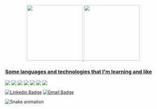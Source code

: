 <div align="center">
    <a href="https://github.com/vitorspk">
<img height="180em" src="https://github-readme-stats.vercel.app/api?username=vitorspk&show_icons=true&theme=codeSTACKr&include_all_commits=true&count_private=true"/>
 <img height="180em" src="https://github-readme-stats.vercel.app/api/top-langs/?username=vitorspk&layout=compact&langs_count=7&theme=codeSTACKr"/>
</div>

### Some languages and technologies that I'm learning and like

[<img align="center" src="https://img.shields.io/badge/-TypeScript-3178C6?logo=typescript&logoColor=white&style=flat" style="max-width:100%;">](https://www.typescriptlang.org)
[<img align="center" src="https://img.shields.io/badge/-JavaScript-323330?logo=javascript&style=flat" style="max-width:100%;">](https://www.javascript.com)
[<img align="center" src="https://img.shields.io/badge/-NodeJs-339933?logo=node.js&logoColor=white&style=flat" style="max-width:100%;">](https://nodejs.org/en/)
[<img align="center" src="https://img.shields.io/badge/-ReactJs-61DAFB?logo=react&logoColor=white&style=flat" style="max-width:100%;">](https://reactjs.org)
[<img align="center" src="https://img.shields.io/badge/-Java-007396?logo=java&logoColor=white&style=flat" style="max-width:100%;">](https://docs.oracle.com/javase/8/docs/technotes/guides/language/index.html)
[<img align="center" src="https://img.shields.io/badge/-Python-3776AB?logo=python&logoColor=white&style=flat" style="max-width:100%;">](https://www.python.org)
[<img align="center" src="https://img.shields.io/badge/-VueJs-4FC08D?logo=vue.js&logoColor=white&style=flat" style="max-width:100%;">](https://vuejs.org)

[![Linkedin Badge](https://img.shields.io/badge/-LinkedIn-blue?style=flat-square&logo=Linkedin&logoColor=white&link=https://www.linkedin.com/in/vitorschiavo)](https://www.linkedin.com/in/vitorschiavo)
[![Gmail Badge](https://img.shields.io/badge/-Gmail-c14438?style=flat-square&logo=Gmail&logoColor=white&link=mailto:seu_email)](mailto:vitorspk@gmail.com)


![Snake animation](https://github.com/vitorspk/vitorspk/blob/output/github-contribution-grid-snake.svg)
